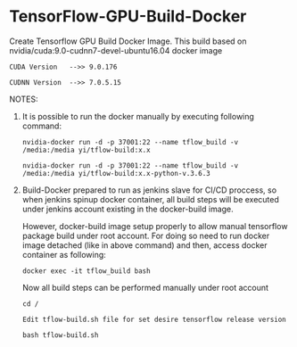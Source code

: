# TensorFlow-GPU-Build-Docker
Create Tensorflow GPU Build Docker Image. This build based on nvidia/cuda:9.0-cudnn7-devel-ubuntu16.04 docker image
```
CUDA Version   -->> 9.0.176

CUDNN Version  -->> 7.0.5.15
```
NOTES:

1. It is possible to run the docker manually by executing following command:
   ```
   nvidia-docker run -d -p 37001:22 --name tflow_build -v /media:/media yi/tflow-build:x.x
   
   nvidia-docker run -d -p 37001:22 --name tflow_build -v /media:/media yi/tflow-build:x.x-python-v.3.6.3
   ```

3. Build-Docker prepared to run as jenkins slave for CI/CD proccess, so when jenkins spinup docker container,
   all build steps will be executed under jenkins account existing in the docker-build image.

   However, docker-build image setup properly to allow manual tensorflow package build under root account.
   For doing so need to run docker image detached (like in above command) and then, access docker container as following:
   ```
   docker exec -it tflow_build bash
   ```

   Now all build steps can be performed manually under root account
   
   ```
   cd /
   
   Edit tflow-build.sh file for set desire tensorflow release version
   
   bash tflow-build.sh
   ```
